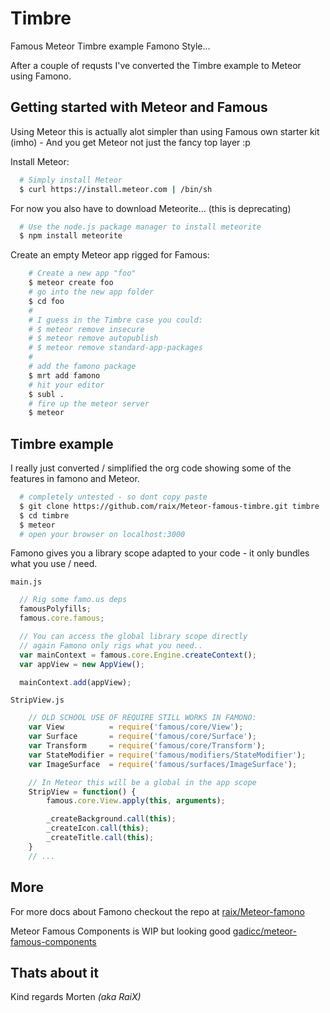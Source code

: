 # Timbre
Famous Meteor Timbre example Famono Style...

After a couple of requsts I've converted the Timbre example to Meteor using Famono.

## Getting started with Meteor and Famous
Using Meteor this is actually alot simpler than using Famous own starter kit (imho) - And you get Meteor not just the fancy top layer :p

Install Meteor:
```bash
  # Simply install Meteor
  $ curl https://install.meteor.com | /bin/sh
```

For now you also have to download Meteorite... (this is deprecating)
```bash
  # Use the node.js package manager to install meteorite
  $ npm install meteorite
```

Create an empty Meteor app rigged for Famous:
```bash
    # Create a new app "foo"
    $ meteor create foo
    # go into the new app folder
    $ cd foo
    #
    # I guess in the Timbre case you could:
    # $ meteor remove insecure
    # $ meteor remove autopublish
    # $ meteor remove standard-app-packages
    # 
    # add the famono package
    $ mrt add famono
    # hit your editor
    $ subl .
    # fire up the meteor server
    $ meteor
```

## Timbre example
I really just converted / simplified the org code showing some of the features in famono and Meteor.

```bash
  # completely untested - so dont copy paste
  $ git clone https://github.com/raix/Meteor-famous-timbre.git timbre
  $ cd timbre
  $ meteor
  # open your browser on localhost:3000
```

Famono gives you a library scope adapted to your code - it only bundles what you use / need.

`main.js`
```js
  // Rig some famo.us deps
  famousPolyfills;
  famous.core.famous;

  // You can access the global library scope directly
  // again Famono only rigs what you need..
  var mainContext = famous.core.Engine.createContext();
  var appView = new AppView();

  mainContext.add(appView);  
```

`StripView.js`
```js
    // OLD SCHOOL USE OF REQUIRE STILL WORKS IN FAMONO:
    var View          = require('famous/core/View');
    var Surface       = require('famous/core/Surface');
    var Transform     = require('famous/core/Transform');
    var StateModifier = require('famous/modifiers/StateModifier');
    var ImageSurface  = require('famous/surfaces/ImageSurface');

    // In Meteor this will be a global in the app scope
    StripView = function() {
        famous.core.View.apply(this, arguments);

        _createBackground.call(this);
        _createIcon.call(this);
        _createTitle.call(this);
    }
    // ...
```

## More
For more docs about Famono checkout the repo at [raix/Meteor-famono](https://github.com/raix/Meteor-famono)

Meteor Famous Components is WIP but looking good [gadicc/meteor-famous-components](https://github.com/gadicc/meteor-famous-components)

## Thats about it

Kind regards Morten *(aka RaiX)*